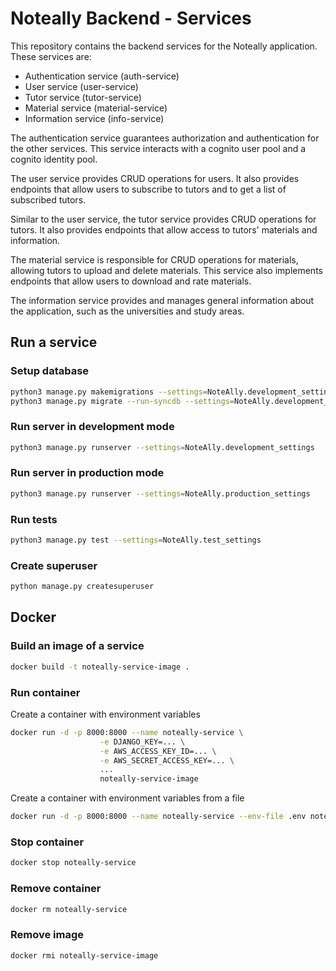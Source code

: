 # Noteally Backend - Services

This repository contains the backend services for the Noteally application. These services are:

- Authentication service (auth-service)
- User service (user-service)
- Tutor service (tutor-service)
- Material service (material-service)
- Information service (info-service)

The authentication service guarantees authorization and authentication for the other services. This service interacts with a cognito user pool and a cognito identity pool.

The user service provides CRUD operations for users. It also provides endpoints that allow users to subscribe to tutors and to get a list of subscribed tutors.

Similar to the user service, the tutor service provides CRUD operations for tutors. It also provides endpoints that allow access to tutors' materials and information.

The material service is responsible for CRUD operations for materials, allowing tutors to upload and delete materials. This service also implements endpoints that allow users to download and rate materials.

The information service provides and manages general information about the application, such as the universities and study areas.


## Run a service

### Setup database

```bash
python3 manage.py makemigrations --settings=NoteAlly.development_settings
python3 manage.py migrate --run-syncdb --settings=NoteAlly.development_settings
```

### Run server in development mode

```bash
python3 manage.py runserver --settings=NoteAlly.development_settings
```

### Run server in production mode

```bash
python3 manage.py runserver --settings=NoteAlly.production_settings
```

### Run tests

```bash
python3 manage.py test --settings=NoteAlly.test_settings
```

### Create superuser

```bash
python manage.py createsuperuser   
```

## Docker

### Build an image of a service

```bash
docker build -t noteally-service-image .
```

### Run container

Create a container with environment variables

```bash
docker run -d -p 8000:8000 --name noteally-service \
                    -e DJANGO_KEY=... \
                    -e AWS_ACCESS_KEY_ID=... \
                    -e AWS_SECRET_ACCESS_KEY=... \
                    ...
                    noteally-service-image
```

Create a container with environment variables from a file

```bash
docker run -d -p 8000:8000 --name noteally-service --env-file .env noteally-service-image
```

### Stop container

```bash
docker stop noteally-service
```

### Remove container

```bash
docker rm noteally-service
```

### Remove image

```bash
docker rmi noteally-service-image
```
